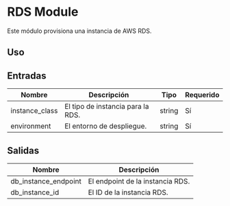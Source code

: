 # RDS Module

Este módulo provisiona una instancia de AWS RDS.

## Uso


## Entradas

| Nombre         | Descripción                       | Tipo   | Requerido |
|----------------|-----------------------------------|--------|-----------|
| instance_class | El tipo de instancia para la RDS. | string | Sí        |
| environment    | El entorno de despliegue.         | string | Sí        |

## Salidas

| Nombre             | Descripción                          |
|--------------------|--------------------------------------|
| db_instance_endpoint | El endpoint de la instancia RDS.    |
| db_instance_id     | El ID de la instancia RDS.           |
